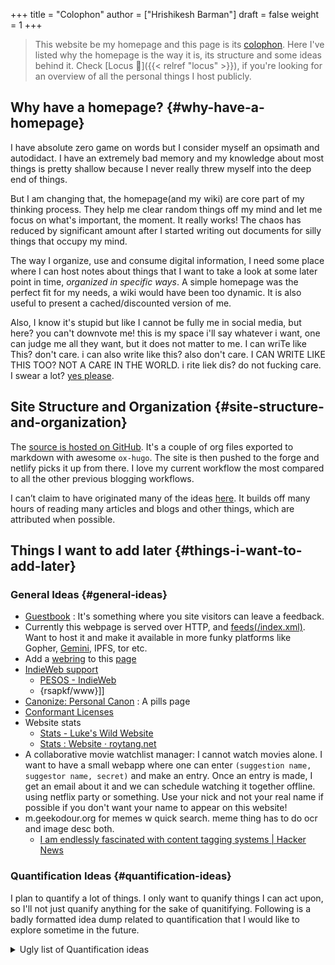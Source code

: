 +++
title = "Colophon"
author = ["Hrishikesh Barman"]
draft = false
weight = 1
+++

<div class="book-hint info">

> This website be my homepage and this page is its [colophon](https://hacdias.com/colophon). Here I've listed why the homepage is the way it is, its structure and some ideas behind it. Check [Locus 🌊]({{< relref "locus" >}}), if you're looking for an overview of all the personal things I host publicly.
</div>


## Why have a homepage? {#why-have-a-homepage}

I have absolute zero game on words but I consider myself an opsimath and autodidact. I have an extremely bad memory and my knowledge about most things is pretty shallow because I never really threw myself into the deep end of things.

But I am changing that, the homepage(and my wiki) are core part of my thinking process. They help me clear random things off my mind and let me focus on what's important, the moment. It really works! The chaos has reduced by significant amount after I started writing out documents for silly things that occupy my mind.

The way I organize, use and consume digital information, I need some place where I can host notes about things that I want to take a look at some later point in time, _organized in specific ways_. A simple homepage was the perfect fit for my needs, a wiki would have been too dynamic. It is also useful to present a cached/discounted version of me.

Also, I know it's stupid but like I cannot be fully me in social media, but here? you can't downvote me! this is my space i'll say whatever i want, one can judge me all they want, but it does not matter to me. I can wriTe like This? don't care. i can also write like this? also don't care. I CAN WRITE LIKE THIS TOO? NOT A CARE IN THE WORLD. i rite liek dis? do not fucking care. I swear a lot? [yes please](https://www.reddit.com/r/effinbirds/).


## Site Structure and Organization {#site-structure-and-organization}

The [source is hosted on GitHub](https://github.com/geekodour/o). It's a couple of org files exported to markdown with awesome `ox-hugo`. The site is then pushed to the forge and netlify picks it up from there. I love my current workflow the most compared to all the other previous blogging workflows.

I can’t claim to have originated many of the ideas [here](https://alexvermeer.com/wp-content/uploads/8760-hours.pdf). It builds off many hours of reading many articles and blogs and other things, which are attributed when possible.


## Things I want to add later {#things-i-want-to-add-later}


### General Ideas {#general-ideas}

-   [Guestbook](https://hacdias.com/guestbook) : It's something where you site visitors can leave a feedback.
-   Currently this webpage is served over HTTP, and [feeds(/index.xml)](/index.xml). Want to host it and make it available in more funky platforms like Gopher, [Gemini](https://brainbaking.com/post/2021/04/using-hugo-to-launch-a-gemini-capsule/), IPFS, tor etc.
-   Add a [webring](https://github.com/XXIIVV/webring#join-the-webring) to this [page](https://github.com/lawik/beambloggers)
-   [IndieWeb support](https://indiewebify.me/)
    -   [PESOS - IndieWeb](https://indieweb.org/PESOS)
    -   {rsapkf/www}]]
-   [Canonize: Personal Canon](https://www.brendanschlagel.com/canon/) : A pills page
-   [Conformant Licenses](https://opendefinition.org/licenses/)
-   Website stats
    -   [Stats - Luke's Wild Website](https://www.lkhrs.com/stats/)
    -   [Stats : Website · roytang.net](https://roytang.net/page/stats/site/)
-   A collaborative movie watchlist manager: I cannot watch movies alone. I want to have a small webapp where one can enter `(suggestion name, suggestor name, secret)` and make an entry. Once an entry is made, I get an email about it and we can schedule watching it together offline. using netflix party or something. Use your nick and not your real name if possible if you don't want your name to appear on this website!
-   m.geekodour.org for memes w quick search. meme thing has to do ocr and image desc both.
    -   [I am endlessly fascinated with content tagging systems | Hacker News](https://news.ycombinator.com/item?id=33248391)


### Quantification Ideas {#quantification-ideas}

I plan to quantify a lot of things. I only want to quanify things I can act upon, so I'll not just quanify anything for the sake of quanitifying. Following is a badly formatted idea dump related to quantification that I would like to explore sometime in the future.

<details>
<summary>Ugly list of Quantification ideas</summary>
<div class="details">

-   Meta
    -   [seanbreckenridge/HPI: Human Programming Interface - a way to unify, ...](https://github.com/seanbreckenridge/HPI#readme)
    -   <https://www.tdpain.net/blog/a-year-of-reading>
    -   <https://github.com/woop/awesome-quantified-self>
-   3D
    -   [Anand Sharma on Gyroscope](https://gyrosco.pe/aprilzero/helix/mind/)
    -   [brunosimon/my-room-in-3d](https://github.com/brunosimon/my-room-in-3d)
-   Life graph
    -   <https://busterbenson.com/the-life-of/buster/>
    -   <https://github.com/lord/mortalical>
    -   <https://github.com/cheeaun/life>
    -   <https://github.com/KrauseFx/FxLifeSheet>
    -   <https://github.com/AnandChowdhary/life-data>
-   Software/Tool
    -   data extractors
        -   [GitHub - seanbreckenridge/google_takeout_parser: Parses data out of your Goog...](https://github.com/seanbreckenridge/google_takeout_parser)
        -   <https://jeffhuang.com/extracting_data_from_tracking_devices/>
        -   [GitHub - MasterScrat/Chatistics: 💬 Python scripts to parse Messenger, Hangout...](https://github.com/MasterScrat/Chatistics)
        -   [GitHub - seanbreckenridge/HPI: Human Programming Interface - a way to unify, ...](https://github.com/seanbreckenridge/HPI#readme)
    -   activity trackers
        -   <https://activitywatch.net/>
        -   <https://github.com/TailorDev/Watson>
        -   <https://github.com/phiresky/timetrackrs>
        -   <https://github.com/larose/utt>
        -   <https://github.com/nikolassv/bartib>
        -   <https://github.com/heedy/heedy>
        -   <https://github.com/almarklein/timetagger>
        -   <https://github.com/samg/timetrap>
        -   <https://github.com/sourcegraph/thyme>
        -   <https://github.com/wtfutil/wtf>
    -   running
        -   <https://github.com/alex-hhh/ActivityLog2>
        -   <https://github.com/yihong0618/running_page>
        -   <https://github.com/tmcw/running-for-nerds>
    -   others
        -   <https://showcase.metamate.io/hackernews-user-activity>
        -   <https://github.com/lowlighter/metrics>
    -   analytics
        -   <https://github.com/getredash/redash>
        -   <https://github.com/metabase/metabase>
        -   <https://github.com/mr-karan/swiggy-analytics/tree/master/swiggy_analytics>
    -   CRM
        -   <https://github.com/monicahq/monica>
        -   <https://github.com/JacobEvelyn/friends>
-   Experiments
    -   <https://github.com/turbomaze/28-hour-day>
    -   <https://github.com/schollz/howmanypeoplearearound>
-   HW
    -   <https://github.com/davidhampgonsalves/life-dashboard>
-   Setup of other people
    -   <https://github.com/thesephist/sounds>
    -   <https://github.com/mholt/timeliner>
    -   [The new reading stack - macwright.com](https://macwright.com/2020/12/24/the-new-reading-stack.html)
    -   [My Quantified Self Setup « julian.digital](https://julian.digital/2020/02/23/my-quantified-self-setup/)
    -   <https://aaronparecki.com/>
    -   <https://github.com/nicbou/timeline>
    -   <https://github.com/zuchka/grafana-docs-exporter>
    -   <https://www.swarmapp.com/user/50413849/year-in-review/2021?s=rzsi5V-Vav1VXSTIKrLHEDor8UQ>
-   Self
    -   how much time i spend on the internet and how much time i spend in life in general.
    -   make the year diary digital
    -   metrics of how long the laptop was on over days etc
    -   visualization of linux home directory etc
</div>
</details>
